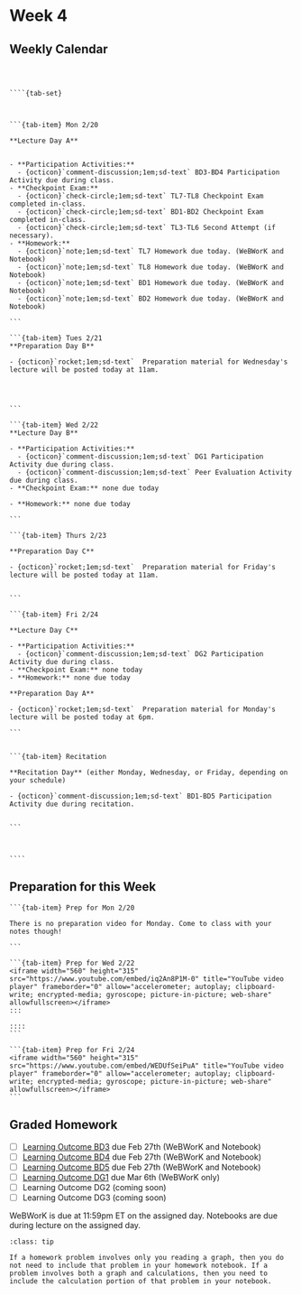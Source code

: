 Week 4
============================


## Weekly Calendar


`````{card}



````{tab-set}



```{tab-item} Mon 2/20

**Lecture Day A**


- **Participation Activities:**
  - {octicon}`comment-discussion;1em;sd-text` BD3-BD4 Participation Activity due during class.
- **Checkpoint Exam:** 
  - {octicon}`check-circle;1em;sd-text` TL7-TL8 Checkpoint Exam completed in-class.
  - {octicon}`check-circle;1em;sd-text` BD1-BD2 Checkpoint Exam completed in-class.
  - {octicon}`check-circle;1em;sd-text` TL3-TL6 Second Attempt (if necessary).
- **Homework:**
  - {octicon}`note;1em;sd-text` TL7 Homework due today. (WeBWorK and Notebook)
  - {octicon}`note;1em;sd-text` TL8 Homework due today. (WeBWorK and Notebook)
  - {octicon}`note;1em;sd-text` BD1 Homework due today. (WeBWorK and Notebook)
  - {octicon}`note;1em;sd-text` BD2 Homework due today. (WeBWorK and Notebook)

```

```{tab-item} Tues 2/21
**Preparation Day B** 

- {octicon}`rocket;1em;sd-text`  Preparation material for Wednesday's lecture will be posted today at 11am.




```

```{tab-item} Wed 2/22
**Lecture Day B**

- **Participation Activities:**
  - {octicon}`comment-discussion;1em;sd-text` DG1 Participation Activity due during class.
  - {octicon}`comment-discussion;1em;sd-text` Peer Evaluation Activity due during class.
- **Checkpoint Exam:** none due today

- **Homework:** none due today

```

```{tab-item} Thurs 2/23

**Preparation Day C** 

- {octicon}`rocket;1em;sd-text`  Preparation material for Friday's lecture will be posted today at 11am.


```

```{tab-item} Fri 2/24

**Lecture Day C**

- **Participation Activities:**
  - {octicon}`comment-discussion;1em;sd-text` DG2 Participation Activity due during class.
- **Checkpoint Exam:** none today
- **Homework:** none due today

**Preparation Day A**

- {octicon}`rocket;1em;sd-text`  Preparation material for Monday's lecture will be posted today at 6pm.

```


```{tab-item} Recitation

**Recitation Day** (either Monday, Wednesday, or Friday, depending on your schedule)

- {octicon}`comment-discussion;1em;sd-text` BD1-BD5 Participation Activity due during recitation.


```



````

`````


## Preparation for this Week



````{tab-set}
```{tab-item} Prep for Mon 2/20

There is no preparation video for Monday. Come to class with your notes though!

```

```{tab-item} Prep for Wed 2/22
<iframe width="560" height="315" src="https://www.youtube.com/embed/iq2An8P1M-0" title="YouTube video player" frameborder="0" allow="accelerometer; autoplay; clipboard-write; encrypted-media; gyroscope; picture-in-picture; web-share" allowfullscreen></iframe>
:::

::::
```

```{tab-item} Prep for Fri 2/24
<iframe width="560" height="315" src="https://www.youtube.com/embed/WEDUfSeiPuA" title="YouTube video player" frameborder="0" allow="accelerometer; autoplay; clipboard-write; encrypted-media; gyroscope; picture-in-picture; web-share" allowfullscreen></iframe>
```
````






## Graded Homework 



- [ ] [Learning Outcome BD3](https://webwork.sens.buffalo.edu/webwork2/2023-01-MTH-121-Casper/Learning_Outcome_BD3/) due Feb 27th (WeBWorK and Notebook)
- [ ] [Learning Outcome BD4](https://webwork.sens.buffalo.edu/webwork2/2023-01-MTH-121-Casper/Learning_Outcome_BD4/) due Feb 27th (WeBWorK and Notebook)
- [ ] [Learning Outcome BD5](https://webwork.sens.buffalo.edu/webwork2/2023-01-MTH-121-Casper/Learning_Outcome_BD5/) due Feb 27th (WeBWorK and Notebook)
- [ ] [Learning Outcome DG1](https://webwork.sens.buffalo.edu/webwork2/2023-01-MTH-121-Casper/Learning_Outcome_DG1/) due Mar 6th (WeBWorK only)
- [ ] Learning Outcome DG2 (coming soon)
- [ ] Learning Outcome DG3 (coming soon)

WeBWorK is due at 11:59pm ET on the assigned day. Notebooks are due during lecture on the assigned day.

```{admonition} HW Notebook and Graphs
:class: tip

If a homework problem involves only you reading a graph, then you do not need to include that problem in your homework notebook. If a problem involves both a graph and calculations, then you need to include the calculation portion of that problem in your notebook.

```


